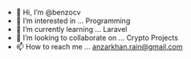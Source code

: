 - 👋 Hi, I’m @benzocv
- 👀 I’m interested in ... Programming
- 🌱 I’m currently learning ... Laravel 
- 💞️ I’m looking to collaborate on ... Crypto Projects 
- 📫 How to reach me ... anzarkhan.rain@gmail.com

<!---
benzocv/benzocv is a ✨ special ✨ repository because its `README.md` (this file) appears on your GitHub profile.
You can click the Preview link to take a look at your changes.
--->

